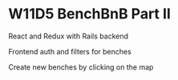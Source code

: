# W11D5 BenchBnB Part II

React and Redux with Rails backend

Frontend auth and filters for benches

Create new benches by clicking on the map
